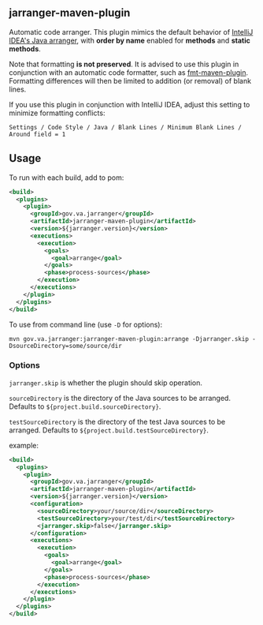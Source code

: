 ## jarranger-maven-plugin

Automatic code arranger. This plugin mimics the default behavior of [IntelliJ IDEA's Java arranger](https://blog.jetbrains.com/idea/2012/10/arrange-your-code-automatically-with-intellij-idea-12/), with **order by name** enabled for **methods** and **static methods**.

Note that formatting **is not preserved**. It is advised to use this plugin in conjunction with an automatic code formatter, such as [fmt-maven-plugin](https://github.com/coveo/fmt-maven-plugin). Formatting differences will then be limited to addition (or removal) of blank lines.

If you use this plugin in conjunction with IntelliJ IDEA, adjust this setting to minimize formatting conflicts:

`Settings / Code Style / Java / Blank Lines / Minimum Blank Lines / Around field = 1`

## Usage

To run with each build, add to pom:

```xml
<build>
  <plugins>
    <plugin>
      <groupId>gov.va.jarranger</groupId>
      <artifactId>jarranger-maven-plugin</artifactId>
      <version>${jarranger.version}</version>
      <executions>
        <execution>
          <goals>
            <goal>arrange</goal>
          </goals>
          <phase>process-sources</phase>
        </execution>
      </executions>
    </plugin>
  </plugins>
</build>
```

To use from command line (use `-D` for options):

`mvn gov.va.jarranger:jarranger-maven-plugin:arrange -Djarranger.skip -DsourceDirectory=some/source/dir`

### Options

`jarranger.skip` is whether the plugin should skip operation.

`sourceDirectory` is the directory of the Java sources to be arranged. Defaults to `${project.build.sourceDirectory}`.

`testSourceDirectory` is the directory of the test Java sources to be arranged. Defaults to `${project.build.testSourceDirectory}`.

example:

```xml
<build>
  <plugins>
    <plugin>
      <groupId>gov.va.jarranger</groupId>
      <artifactId>jarranger-maven-plugin</artifactId>
      <version>${jarranger.version}</version>
      <configuration>
        <sourceDirectory>your/source/dir</sourceDirectory>
        <testSourceDirectory>your/test/dir</testSourceDirectory>
        <jarranger.skip>false</jarranger.skip>
      </configuration>
      <executions>
        <execution>
          <goals>
            <goal>arrange</goal>
          </goals>
          <phase>process-sources</phase>
        </execution>
      </executions>
    </plugin>
  </plugins>
</build>
```
